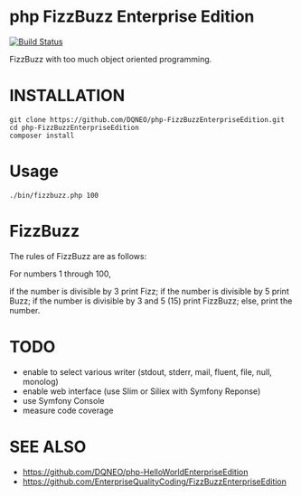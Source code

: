 # php FizzBuzz Enterprise Edition

[![Build Status](https://travis-ci.org/DQNEO/php-FizzBuzzEnterpriseEdition.svg?branch=develop)](https://travis-ci.org/DQNEO/php-FizzBuzzEnterpriseEdition)

FizzBuzz with too much object oriented programming.

# INSTALLATION

```
git clone https://github.com/DQNEO/php-FizzBuzzEnterpriseEdition.git
cd php-FizzBuzzEnterpriseEdition
composer install
```

# Usage

```
./bin/fizzbuzz.php 100
```

# FizzBuzz

The rules of FizzBuzz are as follows:

For numbers 1 through 100,

if the number is divisible by 3 print Fizz;
if the number is divisible by 5 print Buzz;
if the number is divisible by 3 and 5 (15) print FizzBuzz;
else, print the number.


# TODO
* enable to select various writer (stdout, stderr, mail, fluent, file, null, monolog)
* enable web interface (use Slim or Siliex with Symfony Reponse) 
* use Symfony Console
* measure code coverage

# SEE ALSO

* https://github.com/DQNEO/php-HelloWorldEnterpriseEdition
* https://github.com/EnterpriseQualityCoding/FizzBuzzEnterpriseEdition
